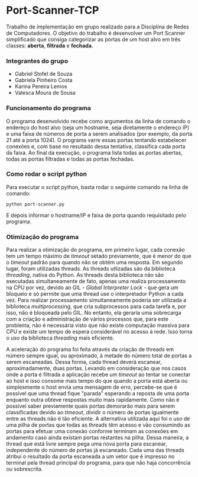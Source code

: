 # Port-Scanner-TCP

Trabalho de implementação em grupo realizado para a Disciplina de Redes de Computadores. 
O objetivo do trabalho é desenvolver um Port Scanner simplificado que consiga categorizar as portas de um host alvo em três classes: **aberta**, **filtrada** e **fechada**.

### Integrantes do grupo

* Gabriel Stofel de Souza
* Gabriela Pinheiro Costa
* Karina Pereira Lemos
* Valesca Moura de Sousa

### Funcionamento do programa

O programa desenvolvido recebe como argumentos da linha de comando o endereço do host alvo (seja um hostname, seja diretamente o endereço IP) e uma faixa de números de porta a serem analisados (por exemplo, da porta 21 até a porta 1024). O programa varre essas portas tentando estabelecer conexões e, com base no resultado dessa tentativa, classifica cada porta da faixa. Ao final da execução, o programa lista todas as portas abertas, todas as portas filtradas e todas as portas fechadas.

### Como rodar o script python

Para executar o script python, basta rodar o seguinte comando na linha de comando:
```shell
python port-scanner.py
```
E depois informar o hostname/IP e faixa de porta quando requisitado pelo programa.

### Otimização do programa

Para realizar a otimização do programa, em primeiro lugar, cada conexão tem um tempo máximo de *timeout* setado previamente, que é menor do que o *timeout* padrão para quando não se obtém uma resposta.
Em segundo lugar, foram utilizadas threads. As threads utlizadas são da biblioteca *threading*, nativa do Python. As threads desta biblioteca não são executadas simultaneamente de fato, apenas uma realiza processamento na CPU por vez, devido ao GIL - *Global Interpreter Lock* - que gera um bloqueio e só permite que uma thread use o interpretador Python a cada vez. Para realizar processamento simultaneamente poderia ser utilizada a biblioteca *multiprocessing*, que cria subprocessos para cada tarefa e, por isso, não é bloqueada pelo GIL. No entanto, ela geraria uma sobrecarga com a criação e administração de vários processos que, para este problema, não é necessária visto que não existe computação massiva para CPU e existe um tempo de espera considerável no acesso à rede. Isso torna o uso da biblioteca *threading* mais eficiente.

A aceleração do programa foi feita através da criação de threads em número sempre igual, ou aproximado, à metade do número total de portas a serem escaneadas. Dessa forma, cada thread deverá escanear, aproximadamente, duas portas. Levando em consideração que nos casos onde a porta é filtrada a aplicação recebe um *timeout* ao tentar se conectar ao host e isso consome mais tempo do que quando a porta está aberta ou simplesmente o host envia uma mensagem de erro, percebe-se que é possível que uma thread fique "parada" esperando a reposta de uma porta enquanto outra obteve respostas muito mais rapidamente. Como não é possível saber previamente quais portas demorarão mais para serem classificadas devido ao *timeout*, dividir o número de portas igualmente entre as threads não é tão eficiente. A alternativa utilizada aqui foi o uso de uma pilha de portas que todas as threads têm acesso e vão consumindo as portas para efetuar uma conexão conforme terminam as conexões em andamento caso ainda existam portas restantes na pilha. Dessa maneira, a thread que está livre sempre pega uma nova porta para escanear, independente do número de portas já escaneado. Cada uma das threads atribui o resultado da porta escaneada a um vetor que é impresso no terminal pela thread principal do programa, para que não haja concorrência ou sobrescrita.